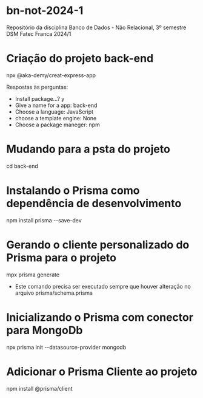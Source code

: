 # bn-not-2024-1
Repositório da disciplina Banco de Dados - Não Relacional, 3º semestre DSM Fatec Franca 2024/1

# Criação do projeto back-end
npx @aka-demy/creat-express-app

Respostas às perguntas:
* Install package...? y
* Give a name for a app: back-end
* Choose a language: JavaScript
* choose a template engine: None
* Choose a package maneger: npm

# Mudando para a psta do projeto
cd back-end

# Instalando o Prisma como dependência de desenvolvimento
npm install prisma --save-dev

# Gerando o cliente personalizado do Prisma para o projeto
mpx prisma generate
* Este comando precisa ser executado sempre que houver alteração
no arquivo prisma/schema.prisma

# Inicializando o Prisma com conector para MongoDb
npx prisma init --datasource-provider mongodb

# Adicionar o Prisma Cliente ao projeto
npm install @prisma/client



